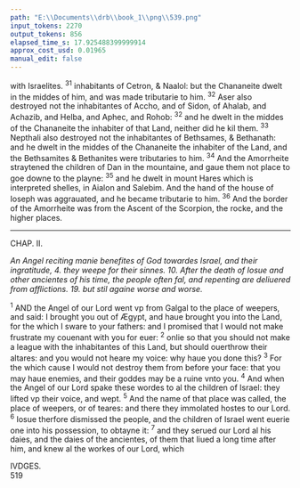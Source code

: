 ```yaml
---
path: "E:\\Documents\\drb\\book_1\\png\\539.png"
input_tokens: 2270
output_tokens: 856
elapsed_time_s: 17.925488399999914
approx_cost_usd: 0.01965
manual_edit: false
---
```

with Israelites. <sup>31</sup> inhabitants of Cetron, & Naalol: but the Chananeite dwelt in the middes of him, and was made tributarie to him. <sup>32</sup> Aser also destroyed not the inhabitantes of Accho, and of Sidon, of Ahalab, and Achazib, and Helba, and Aphec, and Rohob: <sup>32</sup> and he dwelt in the middes of the Chananeite the inhabiter of that Land, neither did he kil them. <sup>33</sup> Nepthali also destroyed not the inhabitantes of Bethsames, & Bethanath: and he dwelt in the middes of the Chananeite the inhabiter of the Land, and the Bethsamites & Bethanites were tributaries to him. <sup>34</sup> And the Amorrheite straytened the children of Dan in the mountaine, and gaue them not place to goe downe to the playne: <sup>35</sup> and he dwelt in mount Hares which is interpreted shelles, in Aialon and Salebim. And the hand of the house of Ioseph was aggrauated, and he became tributarie to him. <sup>36</sup> And the border of the Amorrheite was from the Ascent of the Scorpion, the rocke, and the higher places.

<hr>

CHAP. II.

*An Angel reciting manie benefites of God towardes Israel, and their ingratitude, 4. they weepe for their sinnes. 10. After the death of Iosue and other ancientes of his time, the people often fal, and repenting are deliuered from afflictions. 19. but stil againe worse and worse.*

<sup>1</sup> AND the Angel of our Lord went vp from Galgal to the place of weepers, and said: I brought you out of Ægypt, and haue brought you into the Land, for the which I sware to your fathers: and I promised that I would not make frustrate my couenant with you for euer: <sup>2</sup> onlie so that you should not make a league with the inhabitantes of this Land, but should ouerthrow their altares: and you would not heare my voice: why haue you done this? <sup>3</sup> For the which cause I would not destroy them from before your face: that you may haue enemies, and their goddes may be a ruine vnto you. <sup>4</sup> And when the Angel of our Lord spake these wordes to al the children of Israel: they lifted vp their voice, and wept. <sup>5</sup> And the name of that place was called, the place of weepers, or of teares: and there they immolated hostes to our Lord. <sup>6</sup> Iosue therfore dismissed the people, and the children of Israel went euerie one into his possession, to obtayne it: <sup>7</sup> and they serued our Lord al his daies, and the daies of the ancientes, of them that liued a long time after him, and knew al the workes of our Lord, which

[^1]: An Angel taking the forme of a man as before to Iosue, (ch. 5.) so now appearing to the people, spake to them in the name of God, whose messenger he was.

[^2]: By special dispensation sacrifice was sometimes lawfully offered in other places.

<aside>IVDGES.</aside>

<aside>519</aside>